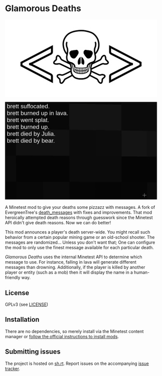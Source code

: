# Glamorous Deaths

![Logo](logo.png)

![Screenshot](screenshot.png)

A Minetest mod to give your deaths some pizzazz with messages. A fork of
EvergreenTree's [death_messages](https://github.com/4Evergreen4/death_messages)
with fixes and improvements. That mod heroically attempted death reasons
through guesswork since the Minetest API didn't give death reasons. Now we can
do better!

This mod announces a player's death server-wide. You might recall such behavior
from a certain popular mining game or an old-school shooter. The messages are
randomized… Unless you don't want that; One can configure the mod to only use
the finest message available for each particular death.

_Glamorous Deaths_ uses the internal Minetest API to determine which message to
use. For instance, falling in lava will generate different messages than
drowning. Additionally, if the player is killed by another player or entity
(such as a mob) then it will display the name in a human-friendly way.

## License

GPLv3 (see [LICENSE](LICENSE))

## Installation

There are no dependencies, so merely install via the Minetest content manager
or [follow the official instructions to install mods](https://wiki.minetest.net/Installing_Mods).

## Submitting issues

The project is hosted on [sh.rt](https://git.sr.ht/~ainola/minetest-glamorous-deaths/). Report issues on the accompanying [issue tracker](https://todo.sr.ht/~ainola/minetest-glamorous-deaths).
